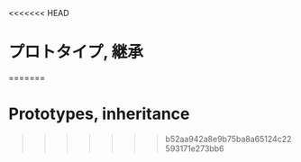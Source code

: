 <<<<<<< HEAD
# プロトタイプ, 継承
=======
# Prototypes, inheritance
>>>>>>> b52aa942a8e9b75ba8a65124c22593171e273bb6
